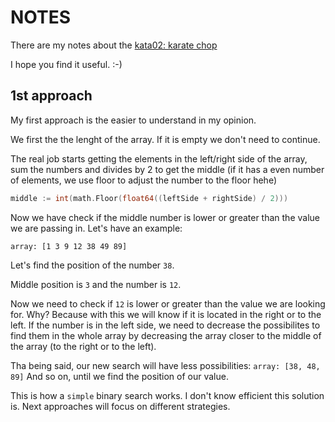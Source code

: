 # NOTES

There are my notes about the [kata02: karate chop](http://codekata.com/kata/kata02-karate-chop/)

I hope you find it useful. :-)

## 1st approach

My first approach is the easier to understand in my opinion.

We first the the lenght of the array. If it is empty we don't need to continue. 

The real job starts getting the elements in the left/right side of the array, sum the numbers and divides by 2 to get the middle (if it has a even number of elements, we use floor to adjust the number to the floor hehe)
```go
middle := int(math.Floor(float64((leftSide + rightSide) / 2)))
```

Now we have check if the middle number is lower or greater than the value we are passing in.
Let's have an example:

```array: [1 3 9 12 38 49 89]```

Let's find the position of the number `38`.

Middle position is `3` and the number is `12`.

Now we need to check if `12` is lower or greater than the value we are looking for. Why? Because with this we will know if it is located in the right or to the left. If the number is in the left side, we need to decrease the possibilites to find them in the whole array by decreasing the array closer to the middle of the array (to the right or to the left).

Tha being said, our new search will have less possibilities: `array: [38, 48, 89]`
And so on, until we find the position of our value.

This is how a `simple` binary search works. I don't know efficient this solution is. Next approaches will focus on different strategies.
